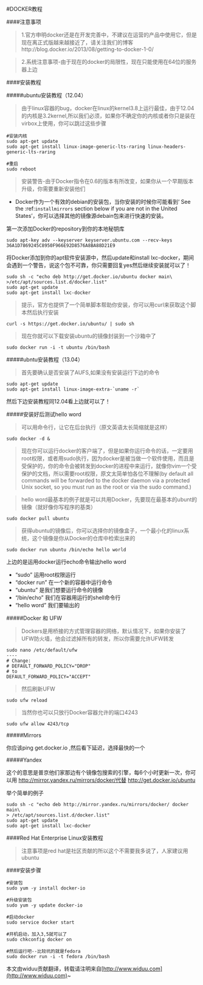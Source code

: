 #DOCKER教程

####注意事项

>1.官方申明docker还是在开发完善中，不建议在运营的产品中使用它，但是现在离正式版越来越接近了，请关注我们的博客http://blog.docker.io/2013/08/getting-to-docker-1-0/

>2.系统注意事项-由于现在的docker的局限性，现在只能使用在64位的服务器上边

####安装教程

#####ubuntu安装教程（12.04）
>由于linux容器的bug，docker在linux的kernel3.8上运行最佳，由于12.04的内核是3.2kernel,所以我们必须，如果你不确定你的内核或者你只是装在virbox上使用，你可以跳过这些步骤
	
	#安装内核
	sudo apt-get update
	sudo apt-get install linux-image-generic-lts-raring linux-headers-generic-lts-raring

    #重启
	sudo reboot

>安装警告-由于Docker指令在0.6的版本有所改变，如果你从一个早期版本升级，你需要重新安装他们
	
- Docker作为一个有效的debian的安装包，当你安装的时候你可能看到‘ See the :ref:`installmirrors` section below if you are not in the United States’，你可以选择其他的镜像源debain包来进行快速的安装。
 
第一次添加Docker的repository到你的本地秘钥库


	sudo apt-key adv --keyserver keyserver.ubuntu.com --recv-keys 36A1D7869245C8950F966E92D8576A8BA88D21E9


将Docker添加到你的apt软件安装源中，然后update和install lxc-docker，期间会遇到一个警告，说这个包不可靠，你只需要回复yes然后继续安装就可以了！


	sudo sh -c "echo deb http://get.docker.io/ubuntu docker main\
	>/etc/apt/sources.list.d/docker.list"
	sudo apt-get update
	sudo apt-get install lxc-docker

>提示，官方也提供了一个简单脚本帮助你安装，你可以用curl来获取这个脚本然后执行安装

	curl -s https://get.docker.io/ubuntu/ | sudo sh

>现在你就可以下载安装ubuntu的镜像封装到一个沙箱中了

	sudo docker run -i -t ubuntu /bin/bash


#####ubntu安装教程（13.04）

>首先要确认是否安装了AUFS,如果没有安装运行下边的命令

	sudo apt-get update
	sudo apt-get install linux-image-extra-`uname -r`

然后下边安装教程同12.04看上边就可以了！

#####安装好后测试hello word

>可以用命令行，让它在后台执行（原文英语太长简缩就是这样）

	sudo docker -d &

>现在你可以运行docker的客户端了，但是如果你运行命令的话，一定要用root权限，或者用sudo执行，因为docker是被当做一个软件使用，而且是受保护的，你的命令会被转发到docker的进程中来运行，就像你vim一个受保护的文档，所以需要root权限，原文太简单怕各位不理解(by default all commands will be forwarded to the docker daemon via a protected Unix socket, so you must run as the root or via the sudo command.)

>hello word最基本的例子就是可以共用Docker，先要现在最基本的ubunt的镜像（就好像你写程序的基类）

	sudo docker pull ubuntu

>获得ubuntu的镜像后，你可以选择你的镜像盒子，一个最小化的linux系统，这个镜像是你从Docker的仓库中检索出来的

	sudo docker run ubuntu /bin/echo hello world

上边的是运用docker运行echo命令输出hello word

-	“sudo”       运用root权限运行
-	“docker run” 在一个新的容器中运行命令
-	“ubuntu”     是我们想要运行命令的镜像
-	“/bin/echo”  我们在容器用运行的shell命令行
-	“hello word” 我们要输出的


#####Docker 和 UFW

>Dockers是用桥接的方式管理容器的网络，默认情况下，如果你安装了UFW防火墙，他会过滤掉所有的转发，所以你需要允许UFW转发

	sudo nano /etc/default/ufw
	----
	# Change:
	# DEFAULT_FORWARD_POLICY="DROP"
	# to
	DEFAULT_FORWARD_POLICY="ACCEPT"

>然后刷新UFW

	sudo ufw reload

>当然你也可以只放行Docker容器允许的端口4243

	sudo ufw allow 4243/tcp

#####Mirrors

你应该ping get.docker.io ,然后看下延迟，选择最快的一个

#####Yandex

这个的意思是普京他们家那边有个镜像包搜索的引擎，每6个小时更新一次，你可以用 http://mirror.yandex.ru/mirrors/docker/代替 http://get.docker.io/ubuntu

举个简单的例子

	sudo sh -c "echo deb http://mirror.yandex.ru/mirrors/docker/ docker main\
	> /etc/apt/sources.list.d/docker.list"
	sudo apt-get update
	sudo apt-get install lxc-docker

####Red Hat Enterprise Linux安装教程

>注意事项是red hat是社区贡献的所以这个不需要我多说了，人家建议用ubuntu

####安装步骤

	#安装包
	sudo yum -y install docker-io

	#升级安装包
	sudo yum -y update docker-io

	#启动docker
	sudo service docker start

	#开机启动，加入3,5就可以了
	sudo chkconfig docker on

	#然后运行吧--比较坑的就是fedora
	sudo docker run -i -t fedora /bin/bash


本文由widuu贡献翻译，转载请注明来自[http://www.widuu.com](http://www.widuu.com)~








 
   
 

